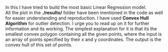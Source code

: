 In this I have tried to build the most basic Linear Regression model.<br>
All the plot in the <b>./results/</b> folder have been mentioned in the code as well for easier understanding and reproduction.
I have used <b>Convex Hull Algorithm</b> for outlier detection. I urge you to read up on it for further information and its working. The simplest explanation for it is that its the smallest convex polygon containing all the given points, where the input is an array of points specified by their x and y coordinates. The output is the convex hull of this set of points.
